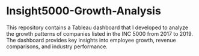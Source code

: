 # Insight5000-Growth-Analysis
This repository contains a Tableau dashboard that I developed to analyze the growth patterns of companies listed in the INC 5000 from 2017 to 2019. The dashboard provides key insights into employee growth, revenue comparisons, and industry performance.
